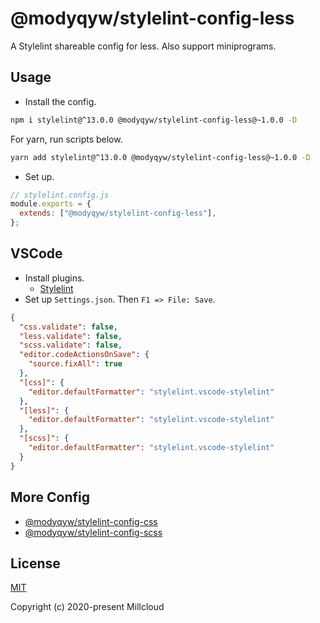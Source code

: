 # @modyqyw/stylelint-config-less

A Stylelint shareable config for less. Also support miniprograms.

## Usage

- Install the config.

```sh
npm i stylelint@^13.0.0 @modyqyw/stylelint-config-less@~1.0.0 -D
```

For yarn, run scripts below.

```sh
yarn add stylelint@^13.0.0 @modyqyw/stylelint-config-less@~1.0.0 -D
```

- Set up.

```js
// stylelint.config.js
module.exports = {
  extends: ["@modyqyw/stylelint-config-less"],
};
```

## VSCode

- Install plugins.
  - [Stylelint](https://marketplace.visualstudio.com/items?itemName=stylelint.vscode-stylelint)
- Set up `Settings.json`. Then `F1 => File: Save`.

```json
{
  "css.validate": false,
  "less.validate": false,
  "scss.validate": false,
  "editor.codeActionsOnSave": {
    "source.fixAll": true
  },
  "[css]": {
    "editor.defaultFormatter": "stylelint.vscode-stylelint"
  },
  "[less]": {
    "editor.defaultFormatter": "stylelint.vscode-stylelint"
  },
  "[scss]": {
    "editor.defaultFormatter": "stylelint.vscode-stylelint"
  }
}
```

## More Config

- [@modyqyw/stylelint-config-css](https://github.com/Millcloud/stylelint-config-css)
- [@modyqyw/stylelint-config-scss](https://github.com/Millcloud/stylelint-config-scss)

## License

[MIT](./LICENSE)

Copyright (c) 2020-present Millcloud
